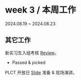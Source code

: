 # week 3 / 本周工作

2024.08.19 ~ 2024.08.23

## 其它工作

新实习生入组考核 [Review](https://github.com/aisuneko/plct/blob/master/week0/testround.md)。

- Passed & picked

PLCT 开放日 [Slide](/reports/month16/PLCT_OpenDay_2024/) 准备 & 现场演讲。